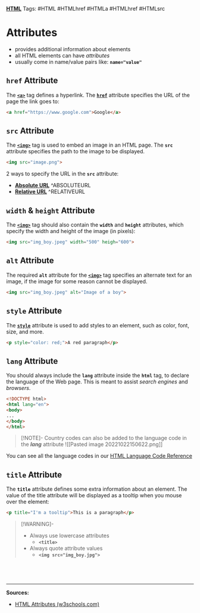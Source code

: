 **[HTML](HTML#^HTMLattributes)**
Tags: #HTML #HTMLhref #HTMLa #HTMLhref #HTMLsrc

# Attributes
- provides additional information about elements
- all HTML elements can have *attributes*
- usually come in name/value pairs like:
**`name="value"`**

## `href` Attribute
The **[`<a>`](HTMLlinks)** tag defines a hyperlink. The **[`href`](HTMLlinks)** attribute specifies the URL of the page the link goes to:
```HTML
<a href="https://www.google.com">Google</a>
```

## `src` Attribute
The **[`<img>`](HTMLimages)** tag is used to embed an image in an HTML page. The **`src`** attribute specifies the path to the image to be displayed.
```HTML
<img src="image.png">
```
2 ways to specify the URL in the **`src`** attribute:
- **[Absolute URL](HTMLATTRIBUTEabsoluteurl.md)** ^ABSOLUTEURL
- **[Relative URL](HTMLATTRIBUTErelativeurl.md)** ^RELATIVEURL

## `width` & `height` Attribute
The **[`<img>`](HTMLimages)** tag should also contain the **`width`** and **`height`** attributes, which specify the width and height of the image (in pixels):
```HTML
<img src="img_boy.jpeg" width="500" heigh="600">
```

## `alt` Attribute
The required **`alt`** attribute for the **[`<img>`](HTMLimages)** tag specifies an alternate text for an image, if the image for some reason cannot be displayed.
```HTML
<img src="img_boy.jpeg" alt="Image of a boy">
```

## `style` Attribute
The **[`style`](HTMLstyles)** attribute is used to add styles to an element, such as color, font, size, and more.
```HTML
<p style="color: red;">A red paragraph</p>
```

## `lang` Attribute
You should always include the **`lang`** attribute inside the **`html`** tag, to declare the language of the Web page. 
This is meant to assist *search engines* and *browsers*.
```HTML
<!DOCTYPE html>
<html lang="en">
<body>
...
</body>
</html>
```

>[!NOTE]- Country codes can also be added to the language code in the ***lang*** attribute
>![[Pasted image 20221022150622.png]]

You can see all the language codes in our [HTML Language Code Reference](https://www.w3schools.com/tags/ref_language_codes.asp)

## `title` Attribute
The **`title`** attribute defines some extra information about an element. The value of the title attribute will be displayed as a tooltip when you mouse over the element:
```HTML
<p title="I'm a tooltip">This is a paragraph</p>
```

>[!WARNING]-
>- Always use lowercase attributes
>	- **`<title>`**
>- Always quote attribute values
>	- **`<img src="img_boy.jpg">`**

# 

<br>

---
**Sources:**
- [HTML Attributes (w3schools.com)](https://www.w3schools.com/html/html_attributes.asp)